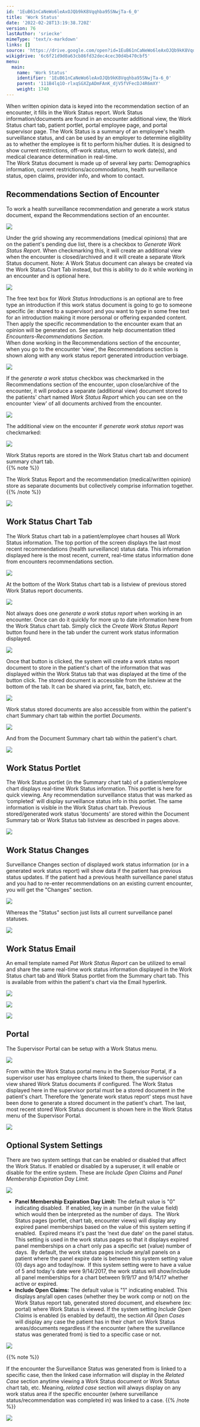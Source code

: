 ```yaml
---
id: '1EuB61nCaNeWo6leAxOJQb9kK8Vqqhba95SNwjTa-6_0'
title: 'Work Status'
date: '2022-02-28T13:19:38.720Z'
version: 76
lastAuthor: 'sriecke'
mimeType: 'text/x-markdown'
links: []
source: 'https://drive.google.com/open?id=1EuB61nCaNeWo6leAxOJQb9kK8Vqqhba95SNwjTa-6_0'
wikigdrive: '6c6f21d9d0a63cb86fd32dec4cec30d4b470cbf5'
menu:
  main:
    name: 'Work Status'
    identifier: '1EuB61nCaNeWo6leAxOJQb9kK8Vqqhba95SNwjTa-6_0'
    parent: '111B4lq1O-rlxqSGXZpADmFAnK_djV5fVFecDJ4R6mXY'
    weight: 1740
---
```

When written opinion data is keyed into the recommendation section of an encounter, it fills in the Work Status report. Work Status information/documents are found in an encounter additional view, the Work Status chart tab, patient portlet, portal employee page, and portal supervisor page. The Work Status is a summary of an employee's health surveillance status, and can be used by an employer to determine eligibility as to whether the employee is fit to perform his/her duties. It is designed to show current restrictions, off-work status, return to work date(s), and medical clearance determination in real-time.  
The Work Status document is made up of several key parts: Demographics information, current restrictions/accommodations, health surveillance status, open claims, provider info, and whom to contact.
  
## Recommendations Section of Encounter  
  
To work a health surveillance recommendation and generate a work status document, expand the Recommendations section of an encounter.
  
![](../work-status.assets/e22dbb07ee3a59081def3e8f0088580b.png)  

Under the grid showing any recommendations (medical opinions) that are on the patient's pending due list, there is a checkbox to *Generate Work Status Report*. When checkmarking this, it will create an additional view when the encounter is closed/archived and it will create a separate Work Status document. Note: A Work Status document can always be created via the Work Status Chart Tab instead, but this is ability to do it while working in an encounter and is optional here.
  
![](../work-status.assets/189e784163d07c7fbbcc550856a8b531.png)  

The free text box for *Work Status Introductions* is an optional are to free type an introduction if this work status document is going to go to someone specific (ie: shared to a supervisor) and you want to type in some free text for an introduction making it more personal or offering expanded content.  
Then apply the specific recommendation to the encounter exam that an opinion will be generated on. See separate help documentation titled *Encounters-Recommendations Section.*  
When done working in the Recommendations section of the encounter, when you go to the encounter ‘view', the Recommendations section is shown along with any work status report generated introduction verbiage.
  
![](../work-status.assets/efaf94016f2b25c804c74e0c9a88d972.png)  

If the *generate a work status* checkbox was checkmarked in the Recommendations section of the encounter, upon close/archive of the encounter, it will produce a separate (additional view) document stored to the patients' chart named *Work Status Report* which you can see on the encounter ‘view' of all documents archived from the encounter.
  
![](../work-status.assets/ceb296a3a46040ea528b6b00899a2ae0.png)  

The additional view on the encounter if *generate work status report* was checkmarked:
  
![](../work-status.assets/a2005892795aaafbac943b335cc522dd.png)  

Work Status reports are stored in the Work Status chart tab and document summary chart tab.  
{{% note %}}

The Work Status Report and the recommendation (medical/written opinion) store as separate documents but collectively comprise information together.
{{% /note %}}
  
![](../work-status.assets/9af3831a401e2db68019379aac19f15b.png)  

  
## Work Status Chart Tab  

The Work Status chart tab in a patient/employee chart houses all Work Status information. The top portion of the screen displays the last most recent recommendations (health surveillance) status data. This information displayed here is the most recent, current, real-time status information done from encounters recommendations section.
  
![](../work-status.assets/a1ee6609182cd9d009b688d630d8ae2d.png)  

At the bottom of the Work Status chart tab is a listview of previous stored Work Status report documents.
  
![](../work-status.assets/43bc1612cec36f786a28da889c28fed9.png)  

Not always does one *generate a work status report* when working in an encounter. Once can do it quickly for more up to date information here from the Work Status chart tab. Simply click the *Create Work Status Report* button found here in the tab under the current work status information displayed.
  
![](../work-status.assets/c71025b98407497d613391f3a8180fee.png)  

Once that button is clicked, the system will create a work status report document to store in the patient's chart of the information that was displayed within the Work Status tab that was displayed at the time of the button click. The stored document is accessible from the listview at the bottom of the tab. It can be shared via print, fax, batch, etc.
  
![](../work-status.assets/727356553cb055427a4aa1764722be18.png)  

Work status stored documents are also accessible from within the patient's chart Summary chart tab within the portlet *Documents*.
  
![](../work-status.assets/c089e107a7e6551c835acb9fa1b58e74.png)  

And from the Document Summary chart tab within the patient's chart.
  
![](../work-status.assets/af11ef0ea57010ed7ae4226164d9059c.png)  

  
## Work Status Portlet  

The Work Status portlet (in the Summary chart tab) of a patient/employee chart displays real-time Work Status information. This portlet is here for quick viewing. Any recommendation surveillance status that was marked as ‘completed' will display surveillance status info in this portlet. The same information is visible in the Work Status chart tab. Previous stored/generated work status ‘documents' are stored within the Document Summary tab or Work Status tab listview as described in pages above.
  
![](../work-status.assets/861fbc621892da7df1387607c37566f2.png)  

  
## Work Status Changes  

Surveillance Changes section of displayed work status information (or in a generated work status report) will show data if the patient has previous status updates. If the patient had a previous health surveillance panel status and you had to re-enter recommendations on an existing current encounter, you will get the "Changes" section.
  
![](../work-status.assets/ef0e7f159631fd17e9d2c45fe89928ed.png)  

Whereas the "Status" section just lists all current surveillance panel statuses.
  
![](../work-status.assets/3b94410ee5c373207078a2d5d7c00f8e.png)  

  
## Work Status Email  

An email template named *Pat Work Status Report* can be utilized to email and share the same real-time work status information displayed in the Work Status chart tab and Work Status portlet from the Summary chart tab. This is available from within the patient's chart via the Email hyperlink.
  
![](../work-status.assets/09b5990d5060fd98d8a8707949e79ab1.png)  

  
![](../work-status.assets/09b5990d5060fd98d8a8707949e79ab1.png)  
  
 ![](../work-status.assets/09b5990d5060fd98d8a8707949e79ab1.png)  

  
## Portal  

The Supervisor Portal can be setup with a Work Status menu.
  
![](../work-status.assets/01ba8986d0350f8cff3c39fe6b44ff9f.png)  

From within the Work Status portal menu in the Supervisor Portal, if a supervisor user has employee charts linked to them, the supervisor can view shared Work Status documents if configured. The Work Status displayed here in the supervisor portal must be a stored document in the patient's chart. Therefore the ‘generate work status report' steps must have been done to generate a stored document in the patient's chart. The last, most recent stored Work Status document is shown here in the Work Status menu of the Supervisor Portal.
  
![](../work-status.assets/491c8788f8624d53c52af82e88481fea.png)  

  
## Optional System Settings  

There are two system settings that can be enabled or disabled that affect the Work Status. If enabled or disabled by a superuser, it will enable or disable for the entire system. These are *Include Open Claims* and *Panel Membership Expiration Day Limit.*
  
![](../work-status.assets/973a6c7124ec8fa040c9d8a57180304b.png)  

* <strong>Panel Membership Expiration Day Limit:</strong> The default value is "0" indicating disabled.  If enabled, key in a number (in the value field) which would then be interpreted as the number of days.  The Work Status pages (portlet, chart tab, encounter views) will display any expired panel memberships based on the value of this system setting if enabled.  Expired means it's past the ‘next due date' on the panel status. This setting is used in the work status pages so that it displays expired panel memberships on a chart only pas a specific set (value) number of days.  By default, the work status pages include any/all panels on a patient where the panel expire date is between this system setting value (0) days ago and today/now.  If this system setting were to have a value of 5 and today's date were 9/14/2017, the work status will show/include all panel memberships for a chart between 9/9/17 and 9/14/17 whether active or expired.
* <strong>Include Open Claims:</strong> The default value is "1" indicating enabled. This displays any/all open cases (whether they be work comp or not) on the Work Status report tab, generated stored document, and elsewhere (ex: portal) where Work Status is viewed. If the system setting <em>Include Open Claims</em> is enabled (is enabled by default), the section <em>All Open Cases</em> will display any case the patient has in their chart on Work Status areas/documents regardless if the encounter (where the surveillance status was generated from) is tied to a specific case or not.
  
![](../work-status.assets/1131cc70325f2f047927ee02876797ef.png)  

{{% note %}}

If the encounter the Surveillance Status was generated from is linked to a specific case, then the linked case information will display in the *Related Case* section anytime viewing a Work Status document or Work Status chart tab, etc. Meaning, *related case* section will always display on any work status area if the specific encounter (where surveillance status/recommendation was completed in) was linked to a case.
{{% /note %}}
  
![](../work-status.assets/f6adb18d0e68468768d01c2773b926a0.png)  

